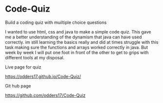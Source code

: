 # Code-Quiz
Build a coding quiz with muiltiple choice questions

I wanted to use html, css and java to make a simple code quiz. This gave me a better understanding of the dynamism that java can have used correctly. im still learning the basics really and did at times struggle with this task making sure the functions and arrays worked correctly in java. But week by week I will put one foot in front of the other to get to grips with different tools at my disposal.

Live page for quiz

https://odders17.github.io/Code-Quiz/

Git hub page

https://github.com/odders17/Code-Quiz